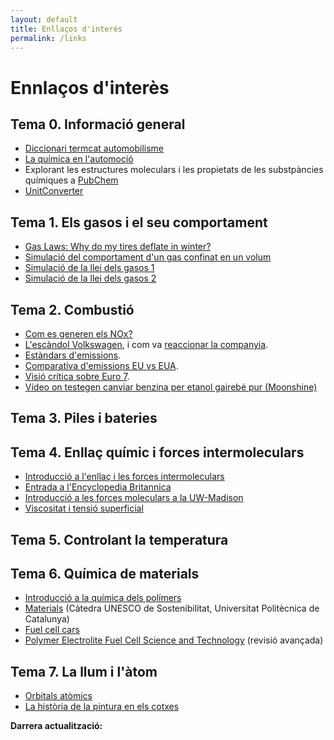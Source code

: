 ```yaml
---
layout: default
title: Enllaços d'interès
permalink: /links
---
```


# Ennlaços d'interès

## Tema 0. Informació general

* [Diccionari termcat automobilisme](https://www.termcat.cat/ca/diccionaris-en-linia/162)
* [La química en l'automoció](https://www.quimicaysociedad.org/wp-content/uploads/2018/05/archivo18.pdf)
* Explorant les estructures moleculars i les propietats de les substpàncies químiques a [PubChem](https://pubchem.ncbi.nlm.nih.gov/)
* [UnitConverter](https://www.unitconverters.net/)

## Tema 1. Els gasos i el seu comportament

* [Gas Laws: Why do my tires deflate in winter?](https://www.youtube.com/watch?v=HBmnd0VhvsY)  
* [Simulació del comportament d'un gas confinat en un volum](https://phet.colorado.edu/sims/html/gases-intro/latest/gases-intro_en.html)
* [Simulació de la llei dels gasos 1](https://teachchemistry.org/classroom-resources/the-gas-laws-simulation)
* [Simulació de la llei dels gasos 2](https://ch301.cm.utexas.edu/simulations/js/idealgaslaw/)

## Tema 2. Combustió

* [Com es generen els NOx?](https://blog.centralderecambios.com/sabias-que-automocion/emisiones-del-automovil/)
* [L'escàndol Volkswagen](https://www.bbc.com/news/business-34324772), i com va [reaccionar la companyia](https://www.caranddriver.com/news/a15339250/everything-you-need-to-know-about-the-vw-diesel-emissions-scandal/).
* [Estàndars d'emissions](https://theicct.org/sites/default/files/publications/Future%20_HDV_standards_opportunity_20191125.pdf).
* [Comparativa d'emissions EU vs EUA](https://www.europarl.europa.eu/cmsdata/112300/2016.12.05-Comparative%20study%20of%20US%20and%20EU%20Vehicle%20emissions%20legislation_Martin_Nesbit_IEEP.pdf).
* [Visió crítica sobre Euro 7](https://www.aecc.eu/status-of-euro-7/).
* [Vídeo on testegen canviar benzina per etanol gairebé pur (Moonshine)](https://youtu.be/_PG1Wt53w7k?si=hBRp02Omno9I8XB_)

## Tema 3. Piles i bateries

## Tema 4. Enllaç químic i forces intermoleculars

* [Introducció a l'enllaç i les forces intermoleculars](https://scienceready.com.au/pages/intramolecular-bonds-and-intermolecular-forces?srsltid=AfmBOooh2jf2djskVVXF4GL8zqpNbknWpigeiQuuiFp_jZo0UG-AyGtU)
* [Entrada a l'Encyclopedia Britannica](https://www.britannica.com/science/chemical-bonding/Ionic-and-covalent-compounds)
* [Introducció a les forces moleculars a la UW-Madison](https://wisc.pb.unizin.org/minimisgenchem/chapter/an-introduction-to-intermolecular-forces-m10q1/)
* [Viscositat i tensió superficial](https://chem.libretexts.org/Bookshelves/General_Chemistry/Map%3A_A_Molecular_Approach_(Tro)/11%3A_Liquids_Solids_and_Intermolecular_Forces/11.04%3A_Intermolecular_Forces_in_Action-_Surface_Tension_Viscosity_and_Capillary_Action)

## Tema 5. Controlant la temperatura

## Tema 6. Química de materials

* [Introducció a la química dels polímers](https://www2.chemistry.msu.edu/faculty/reusch/virttxtjml/polymers.htm)
* [Materials](https://tecnologiaisostenibilitat.cus.upc.edu/continguts/materials.html) (Càtedra UNESCO de Sostenibilitat, Universitat Politècnica de Catalunya)
* [Fuel cell cars](https://cen.acs.org/articles/95/i38/Fuel-cell-cars-finally-drive.html)
* [Polymer Electrolite Fuel Cell Science and Technology](https://iopscience.iop.org/article/10.1149/1945-7111/acada3) (revisió avançada)

## Tema 7. La llum i l'àtom

* [Orbitals atòmics](https://www.youtube.com/watch?v=Nr40fnfHccQ&t=230s)
* [La història de la pintura en els cotxes](https://www.iconroad.es/historia/pintura-coches/)

<p><strong>Darrera actualització:</strong> <span id="updateDate"></span></p>

<script>
  document.getElementById("updateDate").innerText = new Date().toLocaleDateString();
</script>



